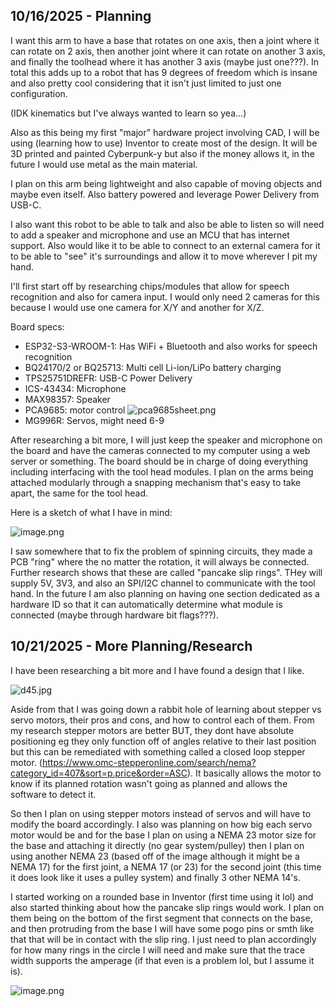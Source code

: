 <!--
  ===================    !!READ THIS NOTICE!!   ====================
  DO NOT edit this file manually. Your changes WILL BE OVERWRITTEN!
  This journal is auto generated and updated by Hack Club Blueprint.
  To edit this file, please edit your journal entries on Blueprint.
  ==================================================================
-->

## 10/16/2025 - Planning  

I want this arm to have a base that rotates on one axis, then a joint where it can rotate on 2 axis, then another joint where it can rotate on another 3 axis, and finally the toolhead where it has another 3 axis (maybe just one???). In total this adds up to a robot that has 9 degrees of freedom which is insane and also pretty cool considering that it isn't just limited to just one configuration.

(IDK kinematics but I've always wanted to learn so yea...)

Also as this being my first "major" hardware project involving CAD, I will be using (learning how to use) Inventor to create most of the design. It will be 3D printed and painted Cyberpunk-y but also if the money allows it, in the future I would use metal as the main material.

I plan on this arm being lightweight and also capable of moving objects and maybe even itself. Also battery powered and leverage Power Delivery from USB-C.

I also want this robot to be able to talk and also be able to listen so will need to add a speaker and microphone and use an MCU that has internet support. Also would like it to be able to connect to an external camera for it to be able to "see" it's surroundings and allow it to move wherever I pit my hand.

I'll first start off by researching chips/modules that allow for speech recognition and also for camera input. I would only need 2 cameras for this because I would use one camera for X/Y and another for X/Z.

Board specs:

- ESP32-S3-WROOM-1: Has WiFi + Bluetooth and also works for speech recognition
- BQ24170/2 or BQ25713: Multi cell Li-ion/LiPo battery charging
- TPS25751DREFR: USB-C Power Delivery
- ICS-43434: Microphone
- MAX98357: Speaker
- PCA9685: motor control
![pca9685sheet.png](https://blueprint.hackclub.com/user-attachments/blobs/proxy/eyJfcmFpbHMiOnsiZGF0YSI6MjUwMCwicHVyIjoiYmxvYl9pZCJ9fQ==--5f041146bb03d7a87c8a04c267117e6ebd8c9159/pca9685sheet.png)
- MG996R: Servos, might need 6-9

After researching a bit more, I will just keep the speaker and microphone on the board and have the cameras connected to my computer using a web server or something. The board should be in charge of doing everything including interfacing with the tool head modules. I plan on the arms being attached modularly through a snapping mechanism that's easy to take apart, the same for the tool head. 

Here is a sketch of what I have in mind:

![image.png](https://blueprint.hackclub.com/user-attachments/blobs/proxy/eyJfcmFpbHMiOnsiZGF0YSI6MjUxMSwicHVyIjoiYmxvYl9pZCJ9fQ==--9bf4296151d96faf3125b2d1d7bdaf4f8ffee891/image.png)

I saw somewhere that to fix the problem of spinning circuits, they made a PCB "ring" where the no matter the rotation, it will always be connected. Further research shows that these are called "pancake slip rings". THey will supply 5V, 3V3, and also an SPI/I2C channel to communicate with the tool hand. In the future I am also planning on having one section dedicated as a hardware ID so that it can automatically determine what module is connected (maybe through hardware bit flags???).  

## 10/21/2025 - More Planning/Research  

I have been researching a bit more and I have found a design that I like.

![d45.jpg](https://blueprint.hackclub.com/user-attachments/blobs/proxy/eyJfcmFpbHMiOnsiZGF0YSI6MzgwMywicHVyIjoiYmxvYl9pZCJ9fQ==--11114a990e3eca5b63df3de840ec452fc67e406a/d45.jpg)

Aside from that I was going down a rabbit hole of learning about stepper vs servo motors, their pros and cons, and how to control each of them. From my research stepper motors are better BUT, they dont have absolute positioning eg they only function off of angles relative to their last position but this can be remediated with something called a closed loop stepper motor. (https://www.omc-stepperonline.com/search/nema?category_id=407&sort=p.price&order=ASC). It basically allows the motor to know if its planned rotation wasn't going as planned and allows the software to detect it. 

So then I plan on using stepper motors instead of servos and will have to modify the board accordingly. I also was planning on how big each servo motor would be and for the base I plan on using a NEMA 23 motor size for the base and attaching it directly (no gear system/pulley) then I plan on using another NEMA 23 (based off of the image although it might be a NEMA 17) for the first joint, a NEMA 17 (or 23) for the second joint (this time it does look like it uses a pulley system) and finally 3 other NEMA 14's. 

I started working on a rounded base in Inventor (first time using it lol) and also started thinking about how the pancake slip rings would work. I plan on them being on the bottom of the first segment that connects on the base, and then protruding from the base I will have some pogo pins or smth like that that will be in contact with the slip ring. I just need to plan accordingly for how many rings in the circle I will need and make sure that the trace width supports the amperage (if that even is a problem lol, but I assume it is).

![image.png](https://blueprint.hackclub.com/user-attachments/blobs/proxy/eyJfcmFpbHMiOnsiZGF0YSI6NDA2NCwicHVyIjoiYmxvYl9pZCJ9fQ==--bf663f6f308876beddd3fe9bc430a1bfc568cef7/image.png)
  

